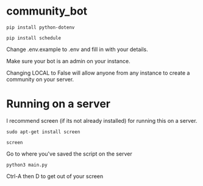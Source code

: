# community_bot
 
`pip install python-dotenv`

`pip install schedule`

Change .env.example to .env and fill in with your details.

Make sure your bot is an admin on your instance.

Changing LOCAL to False will allow anyone from any instance to create a community on your server.


# Running on a server
I recommend screen (if its not already installed) for running this on a server.

`sudo apt-get install screen`

`screen `

Go to where you've saved the script on the server

`python3 main.py`

Ctrl-A then D to get out of your screen


